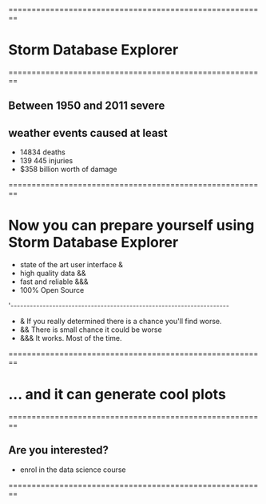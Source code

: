 ========================================================

# Storm Database Explorer

========================================================
## Between 1950 and 2011 severe
## weather events caused at least


- 14834 deaths
- 139 445 injuries
- $358 billion worth of damage


========================================================
# Now you can prepare yourself using Storm Database Explorer

- state of the art user interface &
- high quality data &&
- fast and reliable &&&
- 100% Open Source

'--------------------------------------------------------------------
- & If you really determined there is a chance you'll find worse.
- && There is small chance it could be worse
- &&& It works. Most of the time.

========================================================

# ... and it can generate cool plots


========================================================
## Are you interested?

- enrol in the data science course


========================================================
